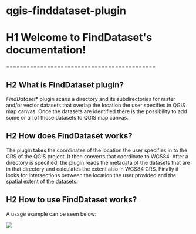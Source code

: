 # qgis-finddataset-plugin

# H1 Welcome to FindDataset's documentation!
============================================

## H2 What is **FindDataset** plugin?

*FindDataset** plugin scans a directory and its subdirectories for raster and/or vector datasets that overlap the location the user specifies in QGIS map canvas. Once the datasets are identified there is the possibility to add some or all of those datasets to QGIS map canvas.

## H2 How does **FindDataset** works?

The plugin takes the coordinates of the location the user specifies in to the CRS of the QGIS project. It then converts that coordinate to WGS84. After a directory is specified, the plugin reads the metadata of the datasets that are in that directory and calculates the extent also in WGS84 CRS. Finally it looks for intersections between the location the user provided and the spatial extent of the datasets. 

## H2 How to use **FindDataset** works?

A usage example can be seen below:

![]( find_dataset.gif)

